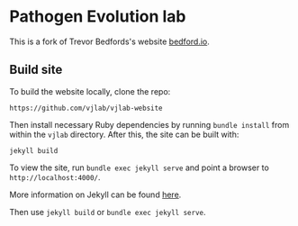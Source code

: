 # Pathogen Evolution lab

This is a fork of Trevor Bedfords's website [bedford.io](http://bedford.io).

## Build site

To build the website locally, clone the repo:

```
https://github.com/vjlab/vjlab-website
```

Then install necessary Ruby dependencies by running `bundle install` from within the `vjlab` directory.  After this, the site can be built with:

```
jekyll build
```

To view the site, run `bundle exec jekyll serve` and point a browser to `http://localhost:4000/`.  

More information on Jekyll can be found [here](http://jekyllrb.com/).

Then use `jekyll build` or `bundle exec jekyll serve`.
